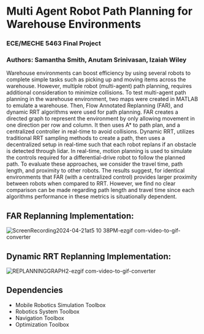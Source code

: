 # Multi Agent Robot Path Planning for Warehouse Environments
### ECE/MECHE 5463 Final Project 
### Authors: Samantha Smith, Anutam Srinivasan, Izaiah Wiley

Warehouse environments can boost efficiency by using several robots to complete simple tasks such as picking up and moving items across the warehouse. However, multiple robot (multi-agent) path planning, requires additional consideration to minimize collisions. To test multi-agent path planning in the warehouse environment, two maps were created in MATLAB to emulate a warehouse. Then, Flow Annotated Replanning (FAR), and dynamic RRT algorithms were used for path planning. FAR creates a directed graph to represent the environment by only allowing movement in one direction per row and column. It then uses A* to path plan, and a centralized controller in real-time to avoid collisions. Dynamic RRT, utilizes traditional RRT sampling methods to create a path, then uses a decentralized setup in real-time such that each robot replans if an obstacle is detected through lidar. In real-time, motion planning is used to simulate the controls required for a differential-drive robot to follow the planned path. To evaluate these approaches, we consider the travel time, path length, and proximity to other robots. The results suggest, for identical environments that FAR (with a centralized control) provides larger proximity between robots when compared to RRT. However, we find no clear comparison can be made regarding path length and travel time since each algorithms performance in these metrics is situationally dependent.


## FAR Replanning Implementation:

![ScreenRecording2024-04-21at5 10 38PM-ezgif com-video-to-gif-converter](https://github.com/SamanthaSmith04/Multi-Agent-Robot-Path-Planning-for-Warehouse-Environments/assets/82625799/bb1950e6-2dce-4587-98c7-38a65501b048)

## Dynamic RRT Replanning Implementation:

![REPLANNINGGRAPH2-ezgif com-video-to-gif-converter](https://github.com/SamanthaSmith04/Multi-Agent-Robot-Path-Planning-for-Warehouse-Environments/assets/82625799/ff88708f-a60e-408d-a9cf-6ef34a891120)


## Dependencies
- Mobile Robotics Simulation Toolbox
- Robotics System Toolbox
- Navigation Toolbox
- Optimization Toolbox

